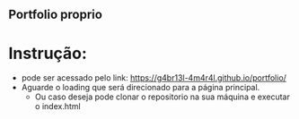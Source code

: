 ## Portfolio proprio

# Instrução:
- pode ser acessado pelo link: https://g4br13l-4m4r4l.github.io/portfolio/
- Aguarde o loading que será direcionado para a página principal.
    - Ou caso deseja pode clonar o repositorio na sua máquina e executar o index.html
